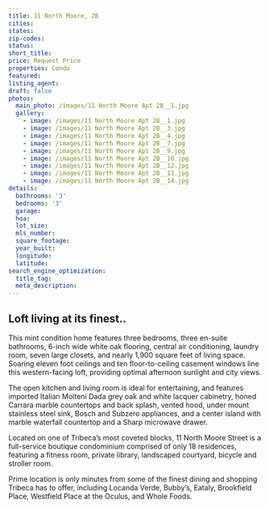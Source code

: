 ```yaml
---
title: 11 North Moore, 2B
cities:
states:
zip-codes:
status:
short_title:
price: Request Price
properties: Condo
featured:
listing_agent:
draft: false
photos:
  main_photo: /images/11 North Moore Apt 2B__1.jpg
  gallery:
    - image: /images/11 North Moore Apt 2B__1.jpg
    - image: /images/11 North Moore Apt 2B__3.jpg
    - image: /images/11 North Moore Apt 2B__4.jpg
    - image: /images/11 North Moore Apt 2B__7.jpg
    - image: /images/11 North Moore Apt 2B__9.jpg
    - image: /images/11 North Moore Apt 2B__10.jpg
    - image: /images/11 North Moore Apt 2B__12.jpg
    - image: /images/11 North Moore Apt 2B__13.jpg
    - image: /images/11 North Moore Apt 2B__14.jpg
details:
  bathrooms: '3'
  bedrooms: '3'
  garage:
  hoa:
  lot_size:
  mls_number:
  square_footage:
  year_built:
  longitude:
  latitude:
search_engine_optimization:
  title_tag:
  meta_description:
---
```

## Loft living at its finest..
This mint condition home features three bedrooms, three en-suite bathrooms, 6-inch wide white oak flooring, central air conditioning, laundry room, seven large closets, and nearly 1,900 square feet of living space. Soaring eleven foot ceilings and ten floor-to-ceiling casement windows line this western-facing loft, providing optimal afternoon sunlight and city views.

The open kitchen and living room is ideal for entertaining, and features imported Italian Molteni Dada grey oak and white lacquer cabinetry, honed Carrara marble countertops and back splash, vented hood, under mount stainless steel sink, Bosch and Subzero appliances, and a center island with marble waterfall countertop and a Sharp microwave drawer.

Located on one of Tribeca’s most coveted blocks, 11 North Moore Street is a full-service boutique condominium comprised of only 18 residences, featuring a fitness room, private library, landscaped courtyard, bicycle and stroller room.

Prime location is only minutes from some of the finest dining and shopping Tribeca has to offer, including Locanda Verde, Bubby’s, Eataly, Brookfield Place, Westfield Place at the Oculus, and Whole Foods.
